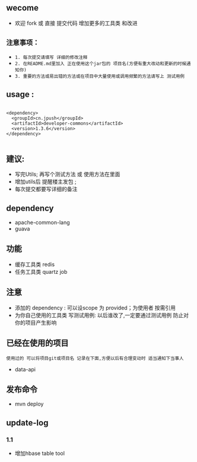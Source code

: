 
## wecome
* 欢迎 fork 或 直接 提交代码 增加更多的工具类 和改进


## `注意事项：`
* `1. 每次提交请填写 详细的修改注释`
* `2. 在README.md里加入 正在使用这个jar包的 项目名(方便有重大改动和更新的时候通知你)`
* `3. 重要的方法或易出错的方法或在项目中大量使用或调用频繁的方法请写上 测试用例`

## usage :

```

<dependency>
  <groupId>cn.jpush</groupId>
  <artifactId>developer-commons</artifactId>
  <version>1.3.6</version>
</dependency>


```

## 建议:
* 写完Utils; 再写个测试方法 或 使用方法在里面
* 增加utils后 提醒楼主发包 ;
* 每次提交都要写详细的备注





## dependency
* apache-common-lang
* guava


## 功能

* 缓存工具类 redis
* 任务工具类 quartz job


## 注意
* 添加的 dependency : 可以设scope 为 <scope>provided</scope>；为使用者 按需引用
* 为你自己使用的工具类 写测试用例: 以后谁改了,一定要通过测试用例 防止对你的项目产生影响



## 已经在使用的项目
`使用过的 可以将项目git或项目名 记录在下面,方便以后有合理变动时 适当通知下当事人`

* data-api


## 发布命令
* mvn deploy

## update-log
### 1.1
* 增加hbase table tool